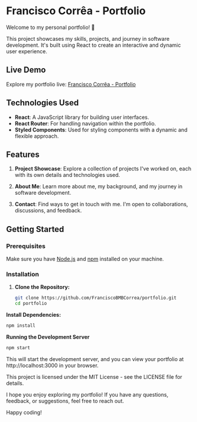 # Francisco Corrêa - Portfolio

Welcome to my personal portfolio! 🚀

This project showcases my skills, projects, and journey in software development. It's built using React to create an interactive and dynamic user experience.

## Live Demo

Explore my portfolio live: [Francisco Corrêa - Portfolio](https://yourportfolio.com)

## Technologies Used

- **React**: A JavaScript library for building user interfaces.
- **React Router**: For handling navigation within the portfolio.
- **Styled Components**: Used for styling components with a dynamic and flexible approach.

## Features

1. **Project Showcase**: Explore a collection of projects I've worked on, each with its own details and technologies used.

2. **About Me**: Learn more about me, my background, and my journey in software development.

3. **Contact**: Find ways to get in touch with me. I'm open to collaborations, discussions, and feedback.

## Getting Started

### Prerequisites

Make sure you have [Node.js](https://nodejs.org/) and [npm](https://www.npmjs.com/) installed on your machine.

### Installation

1. **Clone the Repository:**
   ```bash
   git clone https://github.com/FranciscoBMBCorrea/portfolio.git
   cd portfolio
   ```
**Install Dependencies:**
```bash
npm install
```
**Running the Development Server**
```bash
npm start
```
This will start the development server, and you can view your portfolio at http://localhost:3000 in your browser.

This project is licensed under the MIT License - see the LICENSE file for details.

I hope you enjoy exploring my portfolio! If you have any questions, feedback, or suggestions, feel free to reach out.

Happy coding! 